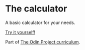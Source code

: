# The calculator

A basic calculator for your needs.

[Try it yourself!](https://pikkuruusu.github.io/calculator/)

Part of [The Odin Project curriculum](https://www.theodinproject.com/courses/web-development-101/lessons/calculator).
